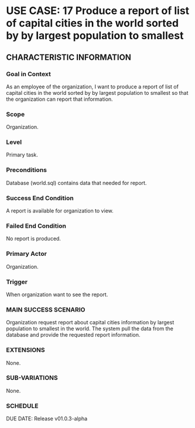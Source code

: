 # USE CASE: 17 Produce a report of list of capital cities in the world sorted by by largest population to smallest
## CHARACTERISTIC INFORMATION
### Goal in Context
As an employee of the organization, I want to produce a report of list of capital cities in the world sorted by by largest population to smallest so that the organization can report that information.

### Scope
Organization.

### Level
Primary task.

### Preconditions
Database (world.sql) contains data that needed for report.

### Success End Condition
A report is available for organization to view.

### Failed End Condition
No report is produced.

### Primary Actor
Organization.

### Trigger
When organization want to see the report.

### MAIN SUCCESS SCENARIO
Organization request report about capital cities information by largest population to smallest in the world.
The system pull the data from the database and provide the requested report information.

### EXTENSIONS
None.

### SUB-VARIATIONS
None.

### SCHEDULE
DUE DATE: Release v01.0.3-alpha
